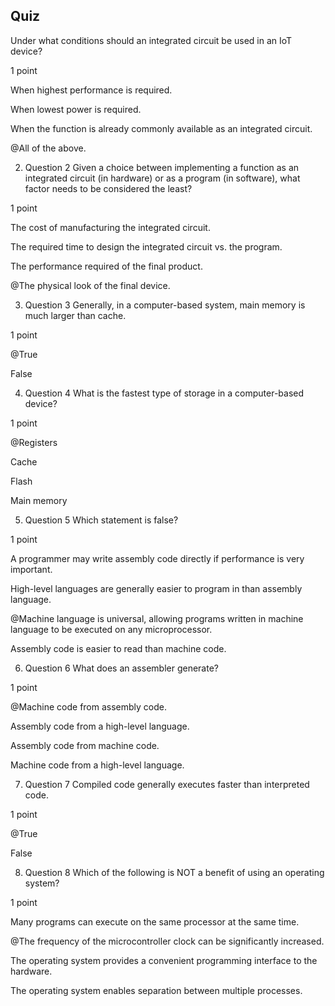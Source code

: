 ## Quiz

Under what conditions should an integrated circuit be used in an IoT device?

1 point

When highest performance is required.

When lowest power is required.

When the function is already commonly available as an integrated circuit.

@All of the above.

2.  Question 2
    Given a choice between implementing a function as an integrated circuit (in hardware) or as a program (in software), what factor needs to be considered the least?

1 point

The cost of manufacturing the integrated circuit.

The required time to design the integrated circuit vs. the program.

The performance required of the final product.

@The physical look of the final device.

3.  Question 3
    Generally, in a computer-based system, main memory is much larger than cache.

1 point

@True

False

4.  Question 4
    What is the fastest type of storage in a computer-based device?

1 point

@Registers

Cache

Flash

Main memory

5.  Question 5
    Which statement is false?

1 point

A programmer may write assembly code directly if performance is very important.

High-level languages are generally easier to program in than assembly language.

@Machine language is universal, allowing programs written in machine language to be executed on any microprocessor.

Assembly code is easier to read than machine code.

6.  Question 6
    What does an assembler generate?

1 point

@Machine code from assembly code.

Assembly code from a high-level language.

Assembly code from machine code.

Machine code from a high-level language.

7.  Question 7
    Compiled code generally executes faster than interpreted code.

1 point

@True

False

8.  Question 8
    Which of the following is NOT a benefit of using an operating system?

1 point

Many programs can execute on the same processor at the same time.

@The frequency of the microcontroller clock can be significantly increased.

The operating system provides a convenient programming interface to the hardware.

The operating system enables separation between multiple processes.
